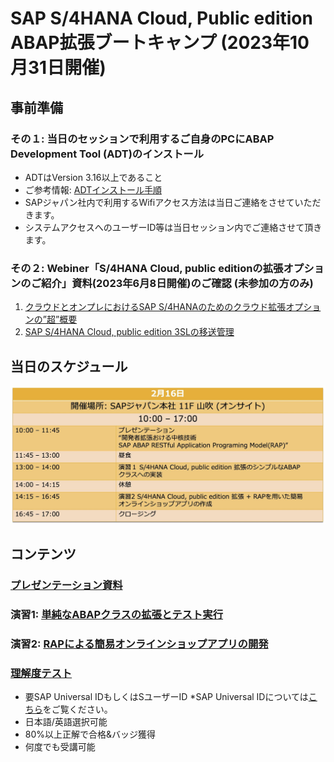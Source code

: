 # SAP S/4HANA Cloud, Public edition ABAP拡張ブートキャンプ (2023年10月31日開催)

## 事前準備    
### その１: 当日のセッションで利用するご自身のPCにABAP Development Tool (ADT)のインストール     
- ADTはVersion 3.16以上であること
- ご参考情報: [ADTインストール手順](https://developers.sap.com/tutorials/abap-install-adt.html )
- SAPジャパン社内で利用するWifiアクセス方法は当日ご連絡をさせていただきます。
- システムアクセスへのユーザーID等は当日セッション内でご連絡させて頂きます。


### その２: Webiner「S/4HANA Cloud, public editionの拡張オプションのご紹介」資料(2023年6月8日開催)のご確認 (未参加の方のみ)
1. [クラウドとオンプレにおけるSAP S/4HANAのためのクラウド拡張オプションの”超”概要​](Preparations/SAPS4HANApublicCloud_extensibilityOptions.pdf)
2. [SAP S/4HANA Cloud, public edition 3SLの移送管理](Preparations/Day2_2_3SL_TransportManagement_Public_translated.pdf)


## 当日のスケジュール
![schedule](images/schedule_ABAPWorkshop_20240216.jpg)

## コンテンツ
### [プレゼンテーション資料](s4hc_extensibility_handsOn.pdf)
### 演習1: [単純なABAPクラスの拡張とテスト実行](Exercise_1/Exercise1_developerExtensibilities_1031.pdf)
### 演習2: [RAPによる簡易オンラインショップアプリの開発](Exercise_2/Exercise2_developerExtensibilities_1031.pdf)
<!--  ### 演習3: [Side-by-Side拡張のためのカスタムAPIの開発](Exercise_3/Exercise3_developerExtensibilities_update.pdf) -->
### [理解度テスト](https://performancemanager.successfactors.eu/sf/learning?destUrl=https%3a%2f%2fsaplearninghub%2eplateau%2ecom%2flearning%2fuser%2fdeeplink%5fredirect%2ejsp%3flinkId%3dPROGRAM%5fDETAILS%26programID%3dPE%5fKB%5fS4HC%5fABAP%5fDEVS4%26fromSF%3dY&company=learninghub) 
- 要SAP Universal IDもしくはSユーザーID *SAP Universal IDについては[こちら](https://www.sap.com/japan/account/universal-id.html)をご覧ください。
- 日本語/英語選択可能
- 80%以上正解で合格&バッジ獲得
- 何度でも受講可能

